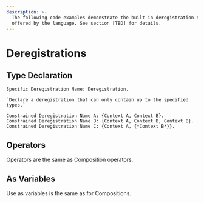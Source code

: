 ```yaml
---
description: >-
  The following code examples demonstrate the built-in deregistration type
  offered by the language. See section [TBD] for details.
---
```


# Deregistrations

## Type Declaration

```
Specific Deregistration Name: Deregistration.
```

```
`Declare a deregistration that can only contain up to the specified types.`

Constrained Deregistration Name A: {Context A, Context B}.
Constrained Deregistration Name B: {Context A, Context B, Context B}.
Constrained Deregistration Name C: {Context A, {*Context B*}}.
```

## Operators

Operators are the same as Composition operators.

## As Variables

Use as variables is the same as for Compositions.
